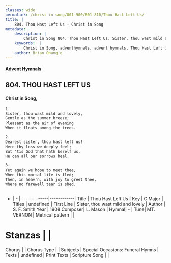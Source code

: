 ```yaml
---
classes: wide
permalink: /christ-in-song/801-900/801-810/Thou-Hast-Left-Us/
title: |
    804. Thou Hast Left Us - Christ in Song
metadata:
    description: |
        Christ in Song 804. Thou Hast Left Us. Sister, thou wast mild and lovely, Gentle as the summer breeze; Pleasant as the air of evening When it floats among the trees.
    keywords:  |
        Christ in Song, adventhymnals, advent hymnals, Thou Hast Left Us, Sister, thou wast mild and lovely. 
    author: Brian Onang'o
---
```


#### Advent Hymnals
## 804. THOU HAST LEFT US
####  Christ in Song,

```txt
1.
Sister, thou wast mild and lovely,
Gentle as the summer breeze;
Pleasant as the air of evening
When it floats among the trees.

2.
Dearest sister, thou hast left us!
Here thy loss we deeply feel;
But 'tis God that hath berelf us,
He can all our sorrows heal.

3.
Yet again we hope to meet thee,
When this mortal life is fled;
Then, in heav'n, with joy to greet thee,
Where no farewell tear is shed.



```

- |   -  |
-------------|------------|
Title | Thou Hast Left Us |
Key | C Major |
Titles | undefined |
First Line | Sister, thou wast mild and lovely |
Author | S. F. Smith
Year | 1908
Composer| L. Mason |
Hymnal|  - |
Tune| MT. VERNON |
Metrical pattern | |
# Stanzas |  |
Chorus |  |
Chorus Type |  |
Subjects | Special Occasions: Funeral Hymns |
Texts | undefined |
Print Texts | 
Scripture Song |  |
    
